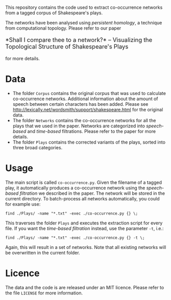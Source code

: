 This repository contains the code used to extract co-occurrence networks
from a tagged corpus of Shakespeare's plays.

The networks have been analysed using *persistent homology*, a technique
from computational topology. Please refer to our paper

<p style="font-size:large">*Shall I compare thee to a network?* &ndash; Visualizing the Topological Structure of Shakespeare's Plays</p>

for more details.

# Data

* The folder `Corpus` contains the original corpus that was used to
  calculate co-occurrence networks. Additional information about the
  amount of speech between certain characters has been added. Please see
  http://lexically.net/wordsmith/support/shakespeare.html for the
  original data.
* The folder `Networks` contains the co-occurrence networks for all the
  plays that we used in the paper. Networks are categorized into
  *speech-based* and *time-based* filtrations. Please refer to the paper
  for more details.
* The folder `Plays` contains the corrected variants of the plays,
  sorted into three broad categories.

# Usage

The main script is called `co-occurrence.py`. Given the filename of
a tagged play, it automatically produces a co-occurrence network using
the *speech-based filtration* we described in the paper. The network
will be stored in the current directory. To batch-process all networks
automatically, you could for example use:

    find ./Plays/ -name "*.txt" -exec ./co-occurrence.py {} \;

This traverses the folder `Plays` and executes the extraction script for
every file. If you want the *time-based filtration* instead, use the
parameter `-t`, i.e.:

    find ./Plays/ -name "*.txt" -exec ./co-occurrence.py {} -t \;

Again, this will result in a set of networks. Note that all existing
networks will be overwritten in the current folder.

# Licence

The data and the code is are released under an MIT licence. Please refer
to the file `LICENSE` for more information.
